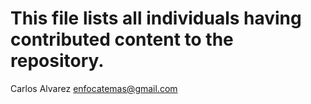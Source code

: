 # This file lists all individuals having contributed content to the repository.


Carlos Alvarez <enfocatemas@gmail.com>


